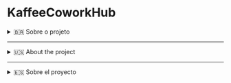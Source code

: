 # KaffeeCoworkHub

<details id="pt-br">
<summary>🇧🇷 Sobre o projeto</summary>
<br>
Bem-vindo ao KaffeeCoworkHub! Este é um projeto de faculdade desenvolvido para a disciplina de Programação Orientada a Objetos (POO) em Java, com o objetivo de aplicar conceitos de POO em um sistema simples para gerenciamento de espaços de coworking. O projeto foca na prática de design de software, encapsulamento, herança e polimorfismo, utilizando Java como linguagem principal.

### Descrição do Projeto

O KaffeeCoworkHub é uma aplicação desktop projetada para facilitar a gestão de espaços de coworking. O sistema permite o cadastro de usuários (clientes e administradores), reserva de mesas e salas, controle de pagamentos e geração de relatórios básicos. Este projeto foi criado para reforçar conceitos de Programação Orientada a Objetos, como classes, objetos, herança, polimorfismo e encapsulamento, em um contexto prático e funcional. O sistema é executado localmente e utiliza uma interface de console para interação com o usuário.

### Curiosidade

O nome "KaffeeCoworkHub" vem da palavra alemã "Kaffee", que significa "café" em português, simbolizando a energia e a colaboração essenciais em espaços de coworking, onde profissionais se reúnem para trabalhar e criar. Curiosamente, o nome também faz uma analogia com a linguagem de programação Java, usada no projeto. Assim como o café proporciona energia para impulsionar a produtividade, Java oferece robustez e versatilidade para "energizar" o desenvolvimento do sistema, tornando-o eficiente e adaptável.

### Tecnologias Utilizadas

- Java
- Git e GitHub

### Funcionalidades

- Cadastro e gerenciamento de usuários
- Reserva de mesas e salas de reunião
- Controle de pagamentos e status de reservas
- Geração de relatórios de ocupação e faturamento
- Interface de console simples e funcional

### Como Usar

1. **Clone o repositório:**
   ```bash
   git clone https://github.com/tutujokes/KaffeeCoworkHub.git
   cd KaffeeCoworkHub
   ```

2. **Compile o projeto:**
   ```bash
   javac Main.java
   ```

3. **Execute o projeto:**
   ```bash
   java Main
   ```

4. **Credenciais de login:**
   - Login: `admin`
   - Senha: `1234`

</details>

---

<details id="english">
<summary>🇺🇸 About the project</summary>
<br>
Welcome to KaffeeCoworkHub! This is a college project developed for the Object-Oriented Programming (OOP) course in Java, aimed at applying OOP concepts in a simple coworking space management system. The project focuses on practicing software design, encapsulation, inheritance, and polymorphism using Java as the primary language.

### Project Description

KaffeeCoworkHub is a desktop application designed to streamline the management of coworking spaces. The system enables user registration (clients and administrators), desk and meeting room reservations, payment tracking, and basic report generation. This project was created to reinforce Object-Oriented Programming concepts, such as classes, objects, inheritance, polymorphism, and encapsulation, in a practical and functional context. The system runs locally and uses a console interface for user interaction.

### Fun Fact

The name "KaffeeCoworkHub" comes from the German word "Kaffee," which means "coffee" in English, symbolizing the energy and collaboration essential in coworking spaces where professionals gather to work and create. Interestingly, the name also draws an analogy to the Java programming language used in the project. Just as coffee provides energy to boost productivity, Java offers robustness and versatility to "power" the system's development, making it efficient and adaptable.

### Technologies Used

- Java
- Git and GitHub

### Features

- User registration and management
- Desk and meeting room reservation
- Payment tracking and reservation status
- Generation of occupancy and revenue reports
- Simple and functional console interface

### How to Use

1. **Clone the repository:**
   ```bash
   git clone https://github.com/tutujokes/KaffeeCoworkHub.git
   cd KaffeeCoworkHub
   ```

2. **Compile the project:**
   ```bash
   javac Main.java
   ```

3. **Run the project:**
   ```bash
   java Main
   ```

4. **Login credentials:**
   - Login: `admin`
   - Password: `1234`

</details>

---

<details id="espanol">
<summary>🇪🇸 Sobre el proyecto</summary>
<br>
¡Bienvenido a KaffeeCoworkHub! Este es un proyecto universitario desarrollado para la asignatura de Programación Orientada a Objetos (POO) en Java, con el objetivo de aplicar conceptos de POO en un sistema simple para la gestión de espacios de coworking. El proyecto se centra en practicar el diseño de software, encapsulamiento, herencia y polimorfismo utilizando Java como lenguaje principal.

### Descripción del Proyecto

KaffeeCoworkHub es una aplicación de escritorio diseñada para optimizar la gestión de espacios de coworking. El sistema permite el registro de usuarios (clientes y administradores), la reserva de escritorios y salas de reuniones, el seguimiento de pagos y la generación de informes básicos. Este proyecto fue creado para reforzar conceptos de Programación Orientada a Objetos, como clases, objetos, herencia, polimorfismo y encapsulamiento, en un contexto práctico y funcional. El sistema se ejecuta localmente y utiliza una interfaz de consola para la interacción con el usuario.

### Curiosidad

El nombre "KaffeeCoworkHub" proviene de la palabra alemana "Kaffee", que significa "café" en español, simbolizando la energía y la colaboración esenciales en los espacios de coworking, donde los profesionales se reúnen para trabajar y crear. Curiosamente, el nombre también establece una analogía con el lenguaje de programación Java utilizado en el proyecto. Así como el café proporciona energía para impulsar la productividad, Java ofrece robustez y versatilidad para "energizar" el desarrollo del sistema, haciéndolo eficiente y adaptable.

### Tecnologías Utilizadas

- Java
- Git y GitHub

### Funcionalidades

- Registro y gestión de usuarios
- Reserva de escritorios y salas de reuniones
- Seguimiento de pagos y estado de reservas
- Generación de informes de ocupación y facturación
- Interfaz de consola simple y funcional

### Cómo Usar

1. **Clona el repositorio:**
   ```bash
   git clone https://github.com/tutujokes/KaffeeCoworkHub.git
   cd KaffeeCoworkHub
   ```

2. **Compila el proyecto:**
   ```bash
   javac Main.java
   ```

3. **Ejecuta el proyecto:**
   ```bash
   java Main
   ```

4. **Credenciales de acceso:**
   - Login: `admin`
   - Contraseña: `1234`

</details>
